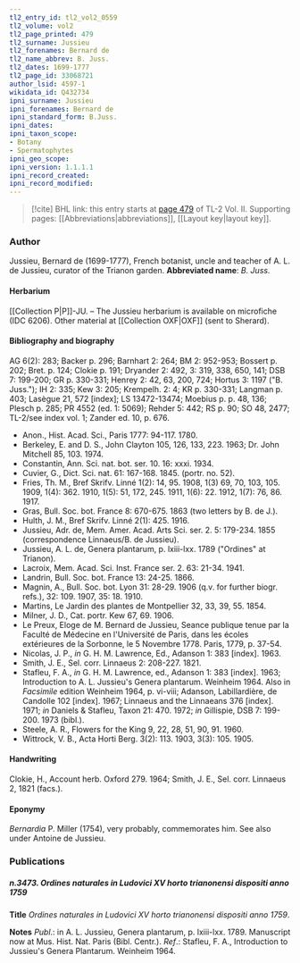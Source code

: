 ```yaml
---
tl2_entry_id: tl2_vol2_0559
tl2_volume: vol2
tl2_page_printed: 479
tl2_surname: Jussieu
tl2_forenames: Bernard de
tl2_name_abbrev: B. Juss.
tl2_dates: 1699-1777
tl2_page_id: 33068721
author_lsid: 4597-1
wikidata_id: Q432734
ipni_surname: Jussieu
ipni_forenames: Bernard de
ipni_standard_form: B.Juss.
ipni_dates: 
ipni_taxon_scope: 
- Botany
- Spermatophytes
ipni_geo_scope: 
ipni_version: 1.1.1.1
ipni_record_created: 
ipni_record_modified:
---
```



> [!cite] BHL link: this entry starts at [page 479](https://www.biodiversitylibrary.org/page/33068721) of TL-2 Vol. II.
> Supporting pages: [[Abbreviations|abbreviations]], [[Layout key|layout key]].

### Author

Jussieu, Bernard de (1699-1777), French botanist, uncle and teacher of A. L. de Jussieu, curator of the Trianon garden. 
**Abbreviated name**: *B. Juss.*

#### Herbarium

[[Collection P|P]]-JU. – The Jussieu herbarium is available on microfiche (IDC 6206). Other material at [[Collection OXF|OXF]] (sent to Sherard).

#### Bibliography and biography

AG 6(2): 283; Backer p. 296; Barnhart 2: 264; BM 2: 952-953; Bossert p. 202; Bret. p. 124; Clokie p. 191; Dryander 2: 492, 3: 319, 338, 650, 141; DSB 7: 199-200; GR p. 330-331; Henrey 2: 42, 63, 200, 724; Hortus 3: 1197 ("B. Juss."); IH 2: 335; Kew 3: 205; Krempelh. 2: 4; KR p. 330-331; Langman p. 403; Lasègue 21, 572 \[index\]; LS 13472-13474; Moebius p. p. 48, 136; Plesch p. 285; PR 4552 (ed. 1: 5069); Rehder 5: 442; RS p. 90; SO 48, 2477; TL-2/see index vol. 1; Zander ed. 10, p. 676.
- Anon., Hist. Acad. Sci., Paris 1777: 94-117. 1780.
- Berkeley, E. and D. S., John Clayton 105, 126, 133, 223. 1963; Dr. John Mitchell 85, 103. 1974.
- Constantin, Ann. Sci. nat. bot. ser. 10. 16: xxxi. 1934.
- Cuvier, G., Dict. Sci. nat. 61: 167-168. 1845. (portr. no. 52).
- Fries, Th. M., Bref Skrifv. Linné 1(2): 14, 95. 1908, 1(3) 69, 70, 103, 105. 1909, 1(4): 362. 1910, 1(5): 51, 172, 245. 1911, 1(6): 22. 1912, 1(7): 76, 86. 1917.
- Gras, Bull. Soc. bot. France 8: 670-675. 1863 (two letters by B. de J.).
- Hulth, J. M., Bref Skrifv. Linné 2(1): 425. 1916.
- Jussieu, Adr. de, Mem. Amer. Acad. Arts Sci. ser. 2. 5: 179-234. 1855 (correspondence Linnaeus/B. de Jussieu).
- Jussieu, A. L. de, Genera plantarum, p. lxiii-lxx. 1789 ("Ordines" at Trianon).
- Lacroix, Mem. Acad. Sci. Inst. France ser. 2. 63: 21-34. 1941.
- Landrin, Bull. Soc. bot. France 13: 24-25. 1866.
- Magnin, A., Bull. Soc. bot. Lyon 31: 28-29. 1906 (q.v. for further biogr. refs.), 32: 109. 1907, 35: 18. 1910.
- Martins, Le Jardin des plantes de Montpellier 32, 33, 39, 55. 1854.
- Milner, J. D., Cat. portr. Kew 67, 69. 1906.
- Le Preux, Eloge de M. Bernard de Jussieu, Seance publique tenue par la Faculté de Médecine en l'Université de Paris, dans les écoles extérieures de la Sorbonne, le 5 Novembre 1778. Paris, 1779, p. 37-54.
- Nicolas, J. P., *in* G. H. M. Lawrence, Ed., Adanson 1: 383 \[index\]. 1963.
- Smith, J. E., Sel. corr. Linnaeus 2: 208-227. 1821.
- Stafleu, F. A., *in* G. H. M. Lawrence, ed., Adanson 1: 383 \[index\]. 1963; Introduction to A. L. Jussieu's Genera plantarum. Weinheim 1964. Also in *Facsimile* edition Weinheim 1964, p. vi-viii; Adanson, Labillardière, de Candolle 102 \[index\]. 1967; Linnaeus and the Linnaeans 376 \[index\]. 1971; *in* Daniels & Stafleu, Taxon 21: 470. 1972; *in* Gillispie, DSB 7: 199-200. 1973 (bibl.).
- Steele, A. R., Flowers for the King 9, 22, 28, 51, 90, 91. 1960.
- Wittrock, V. B., Acta Horti Berg. 3(2): 113. 1903, 3(3): 105. 1905.

#### Handwriting

Clokie, H., Account herb. Oxford 279. 1964; Smith, J. E., Sel. corr. Linnaeus 2, 1821 (facs.).

#### Eponymy

*Bernardia* P. Miller (1754), very probably, commemorates him. See also under Antoine de Jussieu.

### Publications

##### n.3473. Ordines naturales in Ludovici XV horto trianonensi dispositi anno 1759

**Title**
*Ordines naturales in Ludovici XV horto trianonensi dispositi anno 1759*.

**Notes**
*Publ*.: in A. L. Jussieu, Genera plantarum, p. lxiii-lxx. 1789. Manuscript now at Mus. Hist. Nat. Paris (Bibl. Centr.).
*Ref*.: Stafleu, F. A., Introduction to Jussieu's Genera Plantarum. Weinheim 1964.

